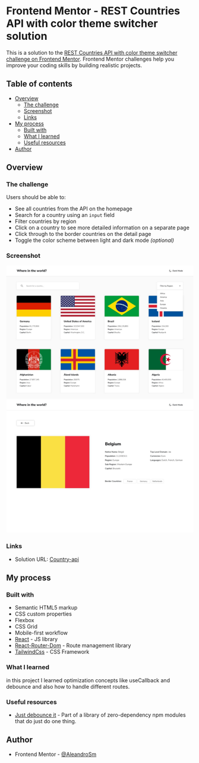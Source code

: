 # Frontend Mentor - REST Countries API with color theme switcher solution

This is a solution to the [REST Countries API with color theme switcher challenge on Frontend Mentor](https://www.frontendmentor.io/challenges/rest-countries-api-with-color-theme-switcher-5cacc469fec04111f7b848ca). Frontend Mentor challenges help you improve your coding skills by building realistic projects. 

## Table of contents

- [Overview](#overview)
  - [The challenge](#the-challenge)
  - [Screenshot](#screenshot)
  - [Links](#links)
- [My process](#my-process)
  - [Built with](#built-with)
  - [What I learned](#what-i-learned)
  - [Useful resources](#useful-resources)
- [Author](#author)
## Overview

### The challenge

Users should be able to:

- See all countries from the API on the homepage
- Search for a country using an `input` field
- Filter countries by region
- Click on a country to see more detailed information on a separate page
- Click through to the border countries on the detail page
- Toggle the color scheme between light and dark mode *(optional)*

### Screenshot

![](./design/desktop-design-home-light.jpg)
![](./design/desktop-design-detail-light.jpg)

### Links

- Solution URL: [Country-api](https://rest-countries-api-topaz-xi.vercel.app/)

## My process

### Built with

- Semantic HTML5 markup
- CSS custom properties
- Flexbox
- CSS Grid
- Mobile-first workflow
- [React](https://reactjs.org/) - JS library
- [React-Router-Dom](https://reactrouter.com/en/main) - Route management library
- [TailwindCss](https://tailwindcss.com/) - CSS Framework


### What I learned

in this project I learned optimization concepts like useCallback and debounce and also how to handle different routes. 

### Useful resources

- [Just debounce it](https://www.npmjs.com/package/just-debounce-it) - Part of a library of zero-dependency npm modules that do just do one thing.

## Author

- Frontend Mentor - [@AleandroSm](https://www.frontendmentor.io/profile/yourusername)







